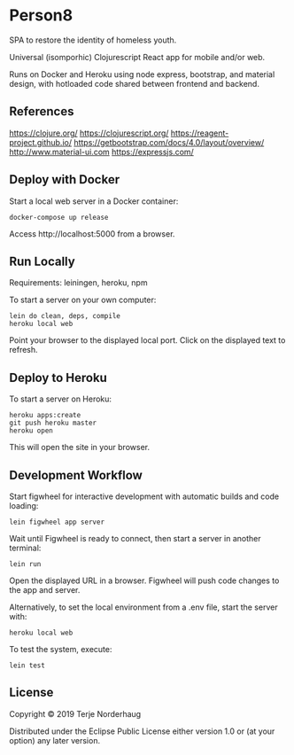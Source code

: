 # Person8

SPA to restore the identity of homeless youth.

Universal (isomporhic) Clojurescript React app for mobile and/or web.

Runs on Docker and Heroku using node express, bootstrap, and material design, with hotloaded code shared between frontend and backend.

## References

https://clojure.org/
https://clojurescript.org/
https://reagent-project.github.io/
https://getbootstrap.com/docs/4.0/layout/overview/
http://www.material-ui.com
https://expressjs.com/

## Deploy with Docker

Start a local web server in a Docker container:

    docker-compose up release

Access http://localhost:5000 from a browser.

## Run Locally

Requirements: leiningen, heroku, npm

To start a server on your own computer:

    lein do clean, deps, compile
    heroku local web

Point your browser to the displayed local port.
Click on the displayed text to refresh.

## Deploy to Heroku

To start a server on Heroku:

    heroku apps:create
    git push heroku master
    heroku open

This will open the site in your browser.

## Development Workflow

Start figwheel for interactive development with
automatic builds and code loading:

    lein figwheel app server

Wait until Figwheel is ready to connect, then
start a server in another terminal:

    lein run

Open the displayed URL in a browser.
Figwheel will push code changes to the app and server.

Alternatively, to set the local environment from a .env file, start the server with:

    heroku local web

To test the system, execute:

    lein test

## License

Copyright © 2019 Terje Norderhaug

Distributed under the Eclipse Public License either version 1.0
or (at your option) any later version.
